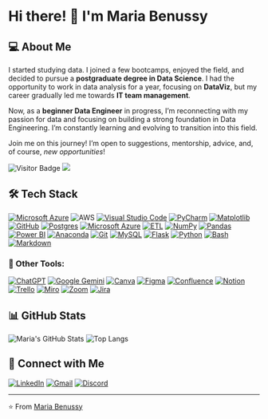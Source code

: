 # Hi there! 👋 I'm Maria Benussy  

## 💻 About Me
I started studying data. I joined a few bootcamps, enjoyed the field, and decided to pursue a **postgraduate degree in Data Science**. I had the opportunity to work in data analysis for a year, focusing on **DataViz**, but my career gradually led me towards **IT team management**. 

Now, as a **beginner Data Engineer** in progress, I’m reconnecting with my passion for data and focusing on building a strong foundation in Data Engineering. I’m constantly learning and evolving to transition into this field.

Join me on this journey! I’m open to suggestions, mentorship, advice, and, of course, *new opportunities*!

![Visitor Badge](https://visitor-badge.laobi.icu/badge?page_id=MBON-py.MBON-py)
[![](https://img.shields.io/github/followers/MBON-py?color=27da6b&logo=Handshake)](https://github.com/MBON-py?tab=followers)

## 🛠 Tech Stack

[![Microsoft Azure](https://custom-icon-badges.demolab.com/badge/Microsoft%20Azure-0089D6?logo=msazure&logoColor=white)](#)
![AWS](https://img.shields.io/badge/AWS-000.svg?style=for-the-badge&logo=amazon-aws&logoColor=white)
[![Visual Studio Code](https://custom-icon-badges.demolab.com/badge/Visual%20Studio%20Code-0078d7.svg?logo=vsc&logoColor=white)](#)
[![PyCharm](https://img.shields.io/badge/PyCharm-000?logo=pycharm&logoColor=fff)](#)
[![Matplotlib](https://custom-icon-badges.demolab.com/badge/Matplotlib-71D291?logo=matplotlib&logoColor=fff)](#)
[![GitHub](https://img.shields.io/badge/GitHub-100000?style=for-the-badge&logo=github&logoColor=white)](https://github.com/SEUUSERNAME)
[![Postgres](https://img.shields.io/badge/Postgres-%23316192.svg?logo=postgresql&logoColor=white)](#)
[![Microsoft Azure](https://custom-icon-badges.demolab.com/badge/Microsoft%20Azure-0089D6?logo=msazure&logoColor=white)](#)
[![ETL](https://custom-icon-badges.demolab.com/badge/ETL-9370DB?logo=etl-logo&logoColor=fff)](#)
[![NumPy](https://img.shields.io/badge/NumPy-4DABCF?logo=numpy&logoColor=fff)](#)
[![Pandas](https://img.shields.io/badge/Pandas-150458?logo=pandas&logoColor=fff)](#)
[![Power BI](https://custom-icon-badges.demolab.com/badge/Power%20BI-F1C912?logo=power-bi&logoColor=fff)](#)
[![Anaconda](https://img.shields.io/badge/Anaconda-44A833?logo=anaconda&logoColor=fff)](#)
[![Git](https://img.shields.io/badge/Git-F05032?logo=git&logoColor=fff)](#)
[![MySQL](https://img.shields.io/badge/MySQL-4479A1?logo=mysql&logoColor=fff)](#)
[![Flask](https://img.shields.io/badge/Flask-000?logo=flask&logoColor=fff)](#)
[![Python](https://img.shields.io/badge/Python-3776AB?logo=python&logoColor=fff)](#)
[![Bash](https://img.shields.io/badge/Bash-4EAA25?logo=gnubash&logoColor=fff)](#)
[![Markdown](https://img.shields.io/badge/Markdown-%23000000.svg?logo=markdown&logoColor=white)](#)

### 🤖 Other Tools:
[![ChatGPT](https://img.shields.io/badge/ChatGPT-74aa9c?logo=openai&logoColor=white)](#)
[![Google Gemini](https://img.shields.io/badge/Google%20Gemini-886FBF?logo=googlegemini&logoColor=fff)](#)
[![Canva](https://img.shields.io/badge/Canva-%2300C4CC.svg?&logo=Canva&logoColor=white)](#)
[![Figma](https://img.shields.io/badge/Figma-F24E1E?logo=figma&logoColor=white)](#)
[![Confluence](https://img.shields.io/badge/Confluence-172B4D?logo=confluence&logoColor=fff)](#)
[![Notion](https://img.shields.io/badge/Notion-000?logo=notion&logoColor=fff)](#)
[![Trello](https://img.shields.io/badge/Trello-0052CC?logo=trello&logoColor=fff)](#)
[![Miro](https://img.shields.io/badge/Miro-050038?logo=miro&logoColor=fff)](#)
[![Zoom](https://img.shields.io/badge/Zoom-2D8CFF?logo=zoom&logoColor=white)](#)
[![Jira](https://img.shields.io/badge/Jira-0052CC?logo=jira&logoColor=fff)](#)

## 📊 GitHub Stats  
![Maria's GitHub Stats](https://github-readme-stats.vercel.app/api?username=MBON-py&show_icons=true&theme=radical)
![Top Langs](https://github-readme-stats.vercel.app/api/top-langs/?username=MBON-py&theme=tokyonight&layout=compact&langs_count=8)

## 📌 Connect with Me  
[![LinkedIn](https://custom-icon-badges.demolab.com/badge/LinkedIn-0A66C2?logo=linkedin-white&logoColor=fff)](https://www.linkedin.com/in/mariabenussy/)
[![Gmail](https://img.shields.io/badge/Gmail-D14836?logo=gmail&logoColor=white)](mariabenussy@googlemail.com)
[![Discord](https://img.shields.io/badge/Discord-%235865F2.svg?&logo=discord&logoColor=white)](https://discord.gg/CtD5S7sDwx)

---
⭐️ From [Maria Benussy]([https://github.com/seu-username](https://github.com/MBON-py))
